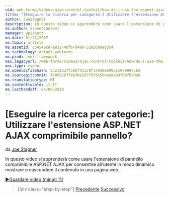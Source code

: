```yaml
---
uid: web-forms/videos/ajax-control-toolkit/how-do-i-use-the-aspnet-ajax-collapsable-panel-extender
title: "[Eseguire la ricerca per categorie:] Utilizzare l'estensione ASP.NET AJAX comprimibile pannello? | Microsoft Docs"
author: JoeStagner
description: In questo video si apprenderà come usare l'estensione di pannello comprimibile ASP.NET AJAX per consentire all'utente in modo dinamico mostrare o nascondere il contenuto in una pagina web.
ms.author: aspnetcontent
manager: wpickett
ms.date: 01/31/2007
ms.topic: article
ms.assetid: d54549cd-e832-4bfa-b490-52e58a8a03c4
ms.technology: dotnet-webforms
ms.prod: .net-framework
msc.legacyurl: /web-forms/videos/ajax-control-toolkit/how-do-i-use-the-aspnet-ajax-collapsable-panel-extender
msc.type: video
ms.openlocfilehash: 8c218237f38bf41139f170a9ee99be197e99dcbd
ms.sourcegitcommit: f8852267f463b62d7f975e56bea9aa3f68fbbdeb
ms.translationtype: MT
ms.contentlocale: it-IT
ms.lasthandoff: 04/06/2018
---
```

<a name="how-do-i-use-the-aspnet-ajax-collapsable-panel-extender"></a>[Eseguire la ricerca per categorie:] Utilizzare l'estensione ASP.NET AJAX comprimibile pannello?
====================
da [Joe Stagner](https://github.com/JoeStagner)

In questo video si apprenderà come usare l'estensione di pannello comprimibile ASP.NET AJAX per consentire all'utente in modo dinamico mostrare o nascondere il contenuto in una pagina web.

[&#9654;Guardare video (minuti 11)](https://channel9.msdn.com/Blogs/ASP-NET-Site-Videos/how-do-i-use-the-aspnet-ajax-collapsable-panel-extender)

> [!div class="step-by-step"]
> [Precedente](how-do-i-use-the-aspnet-ajax-accordion-control.md)
> [Successivo](how-do-i-use-the-aspnet-ajax-draggable-panel-extender.md)
